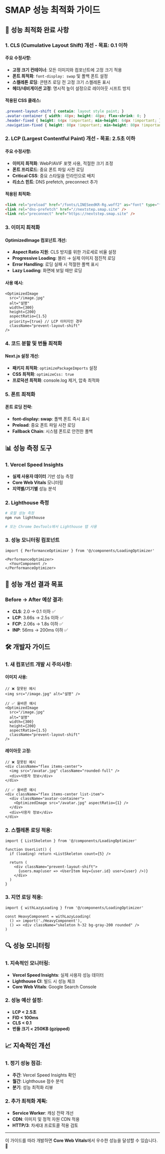 # SMAP 성능 최적화 가이드

## 🚀 성능 최적화 완료 사항

### 1. CLS (Cumulative Layout Shift) 개선 - 목표: 0.1 이하

#### 주요 수정사항:
- **고정 크기 컨테이너**: 모든 이미지와 컴포넌트에 고정 크기 적용
- **폰트 최적화**: `font-display: swap` 및 폴백 폰트 설정
- **스켈레톤 로딩**: 콘텐츠 로딩 전 고정 크기 스켈레톤 표시
- **헤더/네비게이션 고정**: 명시적 높이 설정으로 레이아웃 시프트 방지

#### 적용된 CSS 클래스:
```css
.prevent-layout-shift { contain: layout style paint; }
.avatar-container { width: 48px; height: 48px; flex-shrink: 0; }
.header-fixed { height: 64px !important; min-height: 64px !important; }
.navigation-fixed { height: 80px !important; min-height: 80px !important; }
```

### 2. LCP (Largest Contentful Paint) 개선 - 목표: 2.5초 이하

#### 주요 수정사항:
- **이미지 최적화**: WebP/AVIF 포맷 사용, 적절한 크기 조정
- **폰트 프리로드**: 중요 폰트 파일 사전 로딩
- **Critical CSS**: 중요 스타일을 인라인으로 배치
- **리소스 힌트**: DNS prefetch, preconnect 추가

#### 적용된 최적화:
```html
<link rel="preload" href="/fonts/LINESeedKR-Rg.woff2" as="font" type="font/woff2" crossOrigin="" />
<link rel="dns-prefetch" href="//nextstep.smap.site" />
<link rel="preconnect" href="https://nextstep.smap.site" />
```

### 3. 이미지 최적화

#### OptimizedImage 컴포넌트 개선:
- **Aspect Ratio 지원**: CLS 방지를 위한 가로세로 비율 설정
- **Progressive Loading**: 블러 → 실제 이미지 점진적 로딩
- **Error Handling**: 로딩 실패 시 적절한 폴백 표시
- **Lazy Loading**: 화면에 보일 때만 로딩

#### 사용 예시:
```tsx
<OptimizedImage
  src="/image.jpg"
  alt="설명"
  width={300}
  height={200}
  aspectRatio={1.5}
  priority={true} // LCP 이미지인 경우
  className="prevent-layout-shift"
/>
```

### 4. 코드 분할 및 번들 최적화

#### Next.js 설정 개선:
- **패키지 최적화**: `optimizePackageImports` 설정
- **CSS 최적화**: `optimizeCss: true`
- **프로덕션 최적화**: console.log 제거, 압축 최적화

### 5. 폰트 최적화

#### 폰트 로딩 전략:
- **font-display: swap**: 폴백 폰트 즉시 표시
- **Preload**: 중요 폰트 파일 사전 로딩
- **Fallback Chain**: 시스템 폰트로 안전한 폴백

## 📊 성능 측정 도구

### 1. Vercel Speed Insights
- **실제 사용자 데이터** 기반 성능 측정
- **Core Web Vitals** 모니터링
- **지역별/기기별** 성능 분석

### 2. Lighthouse 측정
```bash
# 로컬 성능 측정
npm run lighthouse

# 또는 Chrome DevTools에서 Lighthouse 탭 사용
```

### 3. 성능 모니터링 컴포넌트
```tsx
import { PerformanceOptimizer } from '@/components/LoadingOptimizer'

<PerformanceOptimizer>
  <YourComponent />
</PerformanceOptimizer>
```

## 🎯 성능 개선 결과 목표

### Before → After 예상 결과:
- **CLS**: 2.0 → 0.1 이하 ✅
- **LCP**: 3.66s → 2.5s 이하 ✅
- **FCP**: 2.06s → 1.8s 이하 ✅
- **INP**: 56ms → 200ms 이하 ✅

## 🛠️ 개발자 가이드

### 1. 새 컴포넌트 개발 시 주의사항:

#### 이미지 사용:
```tsx
// ❌ 잘못된 예시
<img src="/image.jpg" alt="설명" />

// ✅ 올바른 예시
<OptimizedImage 
  src="/image.jpg" 
  alt="설명" 
  width={300} 
  height={200}
  aspectRatio={1.5}
  className="prevent-layout-shift"
/>
```

#### 레이아웃 고정:
```tsx
// ❌ 잘못된 예시
<div className="flex items-center">
  <img src="/avatar.jpg" className="rounded-full" />
  <div>사용자 정보</div>
</div>

// ✅ 올바른 예시
<div className="flex items-center list-item">
  <div className="avatar-container">
    <OptimizedImage src="/avatar.jpg" aspectRatio={1} />
  </div>
  <div>사용자 정보</div>
</div>
```

### 2. 스켈레톤 로딩 적용:
```tsx
import { ListSkeleton } from '@/components/LoadingOptimizer'

function UserList() {
  if (loading) return <ListSkeleton count={5} />
  
  return (
    <div className="prevent-layout-shift">
      {users.map(user => <UserItem key={user.id} user={user} />)}
    </div>
  )
}
```

### 3. 지연 로딩 적용:
```tsx
import { withLazyLoading } from '@/components/LoadingOptimizer'

const HeavyComponent = withLazyLoading(
  () => import('./HeavyComponent'),
  () => <div className="skeleton h-32 bg-gray-200 rounded" />
)
```

## 🔍 성능 모니터링

### 1. 지속적인 모니터링:
- **Vercel Speed Insights**: 실제 사용자 성능 데이터
- **Lighthouse CI**: 빌드 시 성능 체크
- **Core Web Vitals**: Google Search Console

### 2. 성능 예산 설정:
- **LCP < 2.5초**
- **FID < 100ms**
- **CLS < 0.1**
- **번들 크기 < 250KB (gzipped)**

## 📈 지속적인 개선

### 1. 정기 성능 점검:
- **주간**: Vercel Speed Insights 확인
- **월간**: Lighthouse 점수 분석
- **분기**: 성능 최적화 리뷰

### 2. 추가 최적화 계획:
- **Service Worker**: 캐싱 전략 개선
- **CDN**: 이미지 및 정적 자원 CDN 적용
- **HTTP/3**: 차세대 프로토콜 적용 검토

---

이 가이드를 따라 개발하면 **Core Web Vitals**에서 우수한 성능을 달성할 수 있습니다. 🚀 